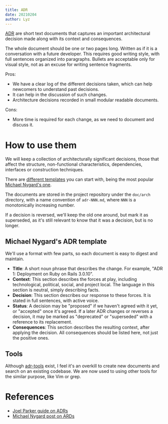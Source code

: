 ```yaml
---
title: ADR
date: 20210204
author: Lyz
---
```


[ADR](https://github.com/joelparkerhenderson/architecture_decision_record) are
short text documents that captures an important architectural decision made
along with its context and consequences.

The whole document should be one or two pages long. Written as if it is
a conversation with a future developer. This requires good writing style, with
full sentences organized into paragraphs. Bullets are acceptable only for visual
style, not as an excuse for writing sentence fragments.

Pros:

* We have a clear log of the different decisions taken, which can help newcomers
    to understand past decisions.
* It can help in the discussion of such changes.
* Architecture decisions recorded in small modular readable documents.

Cons:

* More time is required for each change, as we need to document and discuss it.

# How to use them

We will keep a collection of architecturally significant decisions, those that
affect the structure, non-functional characteristics, dependencies, interfaces
or construction techniques.

There are [different
templates](https://github.com/joelparkerhenderson/architecture_decision_record#adr-example-templates)
you can start with, being the most popular [Michael Nygard's
one](https://github.com/joelparkerhenderson/architecture_decision_record/blob/master/adr_template_by_michael_nygard.md).

The documents are stored in the project repository under the `doc/arch`
directory, with a name convention of `adr-NNN.md`, where `NNN` is
a monotonically increasing number.

If a decision is reversed, we'll keep the old one around, but mark it as
superseded, as it's still relevant to know that it was a decision, but is no
longer.

## Michael Nygard's ADR template

We'll use a format with few parts, so each document is easy to digest and
maintain.

* **Title**: A short noun phrase that describes the change. For example, "ADR 1:
    Deployment on Ruby on Rails 3.0.10".
* **Context**: This section describes the forces at play, including
    technological, political, social, and project local. The language in this
    section is neutral, simply describing facts.
* **Decision**: This section describes our response to these forces. It is
    stated in full sentences, with active voice.
* **Status**: A decision may be "proposed" if we haven't agreed with it yet,
    or "accepted" once it's agreed. If a later ADR changes or reverses
    a decision, it may be marked as "deprecated" or "superseded" with
    a reference to its replacement.
* **Consequences**: This section describes the resulting context, after applying
    the decision. All consequences should be listed here, not just the positive
    ones.

## Tools

Although [adr-tools](https://github.com/npryce/adr-tools) exist, I feel it's an
overkill to create new documents and search on an existing codebase. We are now
used to using other tools for the similar purpose, like Vim or grep.

# References

* [Joel Parker guide on ADRs](https://github.com/joelparkerhenderson/architecture_decision_record)
* [Michael Nygard post on ARDs](https://cognitect.com/blog/2011/11/15/documenting-architecture-decisions)
